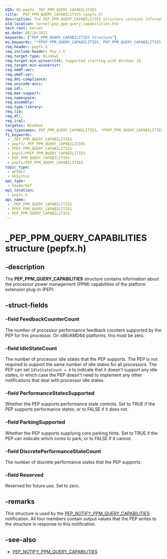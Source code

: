 ```yaml
---
UID: NS:pepfx._PEP_PPM_QUERY_CAPABILITIES
title: _PEP_PPM_QUERY_CAPABILITIES (pepfx.h)
description: The PEP_PPM_QUERY_CAPABILITIES structure contains information about the processor power management (PPM) capabilities of the platform extension plug-in (PEP).
old-location: kernel\pep_ppm_query_capabilities.htm
tech.root: kernel
ms.date: 08/10/2022
keywords: ["PEP_PPM_QUERY_CAPABILITIES structure"]
ms.keywords: "*PPEP_PPM_QUERY_CAPABILITIES, PEP_PPM_QUERY_CAPABILITIES, PEP_PPM_QUERY_CAPABILITIES structure [Kernel-Mode Driver Architecture], PPEP_PPM_QUERY_CAPABILITIES, PPEP_PPM_QUERY_CAPABILITIES structure pointer [Kernel-Mode Driver Architecture], _PEP_PPM_QUERY_CAPABILITIES, kernel.pep_ppm_query_capabilities, pepfx/PEP_PPM_QUERY_CAPABILITIES, pepfx/PPEP_PPM_QUERY_CAPABILITIES"
req.header: pepfx.h
req.include-header: Pep_x.h
req.target-type: Windows
req.target-min-winverclnt: Supported starting with Windows 10.
req.target-min-winversvr: 
req.kmdf-ver: 
req.umdf-ver: 
req.ddi-compliance: 
req.unicode-ansi: 
req.idl: 
req.max-support: 
req.namespace: 
req.assembly: 
req.type-library: 
req.lib: 
req.dll: 
req.irql: 
targetos: Windows
req.typenames: PEP_PPM_QUERY_CAPABILITIES, *PPEP_PPM_QUERY_CAPABILITIES
f1_keywords:
 - _PEP_PPM_QUERY_CAPABILITIES
 - pepfx/_PEP_PPM_QUERY_CAPABILITIES
 - PPEP_PPM_QUERY_CAPABILITIES
 - pepfx/PPEP_PPM_QUERY_CAPABILITIES
 - PEP_PPM_QUERY_CAPABILITIES
 - pepfx/PEP_PPM_QUERY_CAPABILITIES
topic_type:
 - APIRef
 - kbSyntax
api_type:
 - HeaderDef
api_location:
 - pepfx.h
api_name:
 - _PEP_PPM_QUERY_CAPABILITIES
 - PPEP_PPM_QUERY_CAPABILITIES
 - PEP_PPM_QUERY_CAPABILITIES
---
```


# _PEP_PPM_QUERY_CAPABILITIES structure (pepfx.h)

## -description

The **PEP_PPM_QUERY_CAPABILITIES** structure contains information about the processor power management (PPM) capabilities of the platform extension plug-in (PEP).

## -struct-fields

### -field FeedbackCounterCount

The number of processor performance feedback counters supported by the PEP for this processor. On x86/AMD64 platforms, this must be zero.

### -field IdleStateCount

The number of processor idle states that the PEP supports. The PEP is not required to support the same number of idle states for all processors. The PEP can set `IdleStateCount = 0` to indicate that it doesn't support any idle states, in which case the PEP doesn't need to implement any other notifications that deal with processor idle states.

### -field PerformanceStatesSupported

Whether the PEP supports performance state controls. Set to TRUE if the PEP supports performance states, or to FALSE if it does not.

### -field ParkingSupported

Whether the PEP supports supplying core parking hints. Set to TRUE if the PEP can indicate which cores to park, or to FALSE if it cannot.

### -field DiscretePerformanceStateCount

The number of discrete performance states that the PEP supports.

### -field Reserved

Reserved for future use. Set to zero.

## -remarks

This structure is used by the [PEP_NOTIFY_PPM_QUERY_CAPABILITIES](./ns-pepfx-_pep_ppm_query_capabilities.md) notification. All four members contain output values that the PEP writes to the structure in response to this notification.

## -see-also

- [PEP_NOTIFY_PPM_QUERY_CAPABILITIES](./ns-pepfx-_pep_ppm_query_capabilities.md)
